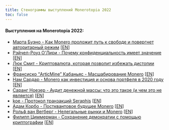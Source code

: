 ```yaml
---
title: Стенограммы выступлений Monerotopia 2022
toc: false
---
```


#### Выступления на Monerotopia 2022:
- [Марта Буэно - Как Monero проложит путь к свободе и повергнет авторитарный режим](/logs/monerotopia-2022/01-martha-bueno-how-monero-is-going-to-usher-in-freedom-ru/) [[EN](/logs/monerotopia-2022/01-martha-bueno-how-monero-is-going-to-usher-in-freedom-en/)]
- [Рэйчел-Роуз О'Лири - Почему конфиденциальность имеет значение](/logs/monerotopia-2022/02-rachel-rose-o-leary-why-privacy-matters-ru/) [[EN](/logs/monerotopia-2022/02-rachel-rose-o-leary-why-privacy-matters-en/)]
- [Люк Смит - Криптовалюта, которая позволит избежать дистопии](/logs/monerotopia-2022/03-luke-smith-why-monero-matters-ru/) [[EN](/logs/monerotopia-2022/03-luke-smith-why-monero-matters-en)]
- [Франсиско “ArticMine” Кабаньяс - Масшабирование Monero](/logs/monerotopia-2022/04-articmine-scaling-monero-ru/) [[EN](/logs/monerotopia-2022/04-articmine-scaling-monero-en)]
- [Нам Сардар - Monero как инвестиция и основа портфеля в 2020 году](https://youtu.be/4pLuOMTLdQE) [[EN](/logs/monerotopia-2022/05-nam-sardar-monero-as-an-investment-and-cornerstones-of-2020-portfolio-en/)]
- [Саранг Ноезер - Аудит денежной массы: что это такое (и чем это не является)](/logs/monerotopia-2022/06-sarang-noether-supply-auditing-ru/) [[EN](/logs/monerotopia-2022/06-sarang-noether-supply-auditing-en/)]
- [koe - Протокол транзакций Seraphis​](/logs/monerotopia-2022/07-koe-seraphis-tx-protocol-ru/) [[EN](/logs/monerotopia-2022/07-koe-seraphis-tx-protocol-en/)]
- [Адам Корбо - Постквантовое будущее Monero](/logs/monerotopia-2022/08-adam-corbo-monero-post-quantum-ru/) [[EN](/logs/monerotopia-2022/08-adam-corbo-monero-post-quantum-en/)]
- [Рольф ван Вегберг - Нелегальные рынки и Monero](/logs/monerotopia-2022/09-rolf-van-wegberg-monero-and-dark-markets-ru/) [[EN](/logs/monerotopia-2022/09-rolf-van-wegberg-monero-and-dark-markets-en/)]
- [Филипп Циммерман - Cохранение демократии с помощью криптографии](https://youtu.be/a4nOQCXVOzc) [[EN](/logs/monerotopia-2022/10-philip-zimmermann-preserving-democracy-with-cryptography-en/)]
